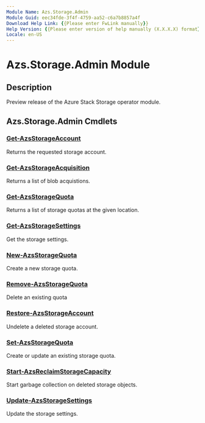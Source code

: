 ```yaml
---
Module Name: Azs.Storage.Admin
Module Guid: eec34fde-3f4f-4759-aa52-c6a7b8857a4f
Download Help Link: {{Please enter FwLink manually}}
Help Version: {{Please enter version of help manually (X.X.X.X) format}}
Locale: en-US
---
```


# Azs.Storage.Admin Module
## Description
Preview release of the Azure Stack Storage operator module.

## Azs.Storage.Admin Cmdlets
### [Get-AzsStorageAccount](Get-AzsStorageAccount.md)
Returns the requested storage account.

### [Get-AzsStorageAcquisition](Get-AzsStorageAcquisition.md)
Returns a list of blob acquistions.

### [Get-AzsStorageQuota](Get-AzsStorageQuota.md)
Returns a list of storage quotas at the given location.

### [Get-AzsStorageSettings](Get-AzsStorageSettings.md)
Get the storage settings.

### [New-AzsStorageQuota](New-AzsStorageQuota.md)
Create a new storage quota.

### [Remove-AzsStorageQuota](Remove-AzsStorageQuota.md)
Delete an existing quota

### [Restore-AzsStorageAccount](Restore-AzsStorageAccount.md)
Undelete a deleted storage account.

### [Set-AzsStorageQuota](Set-AzsStorageQuota.md)
Create or update an existing storage quota.

### [Start-AzsReclaimStorageCapacity](Start-AzsReclaimStorageCapacity.md)
Start garbage collection on deleted storage objects.

### [Update-AzsStorageSettings](Update-AzsStorageSettings.md)
Update the storage settings.

